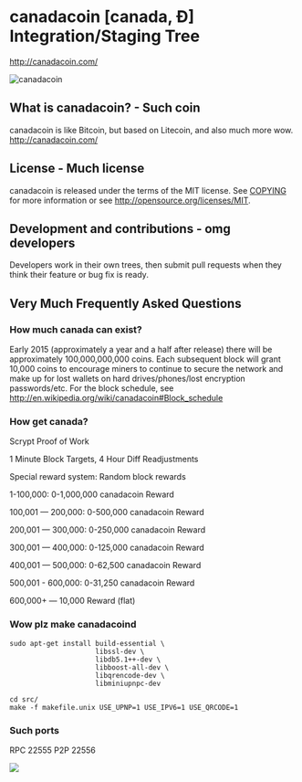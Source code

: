 # canadacoin [canada, Ð] Integration/Staging Tree
http://canadacoin.com/

![canadacoin](http://static.tumblr.com/ppdj5y9/Ae9mxmxtp/300coin.png)

## What is canadacoin? - Such coin
canadacoin is like Bitcoin, but based on Litecoin, and also much more wow.
http://canadacoin.com/

## License - Much license
canadacoin is released under the terms of the MIT license. See [COPYING](COPYING)
for more information or see http://opensource.org/licenses/MIT.

## Development and contributions - omg developers
Developers work in their own trees, then submit pull requests when they think
their feature or bug fix is ready.

## Very Much Frequently Asked Questions

### How much canada can exist?
Early 2015 (approximately a year and a half after release) there will be approximately 100,000,000,000 coins.
Each subsequent block will grant 10,000 coins to encourage miners to continue to secure the network and make up for lost wallets on hard drives/phones/lost encryption passwords/etc.
For the block schedule, see http://en.wikipedia.org/wiki/canadacoin#Block_schedule

### How get canada?
Scrypt Proof of Work

1 Minute Block Targets, 4 Hour Diff Readjustments

Special reward system: Random block rewards

1-100,000: 0-1,000,000 canadacoin Reward

100,001 — 200,000: 0-500,000 canadacoin Reward

200,001 — 300,000: 0-250,000 canadacoin Reward

300,001 — 400,000: 0-125,000 canadacoin Reward

400,001 — 500,000: 0-62,500 canadacoin Reward

500,001 - 600,000: 0-31,250 canadacoin Reward

600,000+ — 10,000 Reward (flat)

### Wow plz make canadacoind

    sudo apt-get install build-essential \
                         libssl-dev \
                         libdb5.1++-dev \
                         libboost-all-dev \
                         libqrencode-dev \
                         libminiupnpc-dev

    cd src/
    make -f makefile.unix USE_UPNP=1 USE_IPV6=1 USE_QRCODE=1

### Such ports
RPC 22555
P2P 22556

![](http://canadasay.com/wow//////such/coin)

